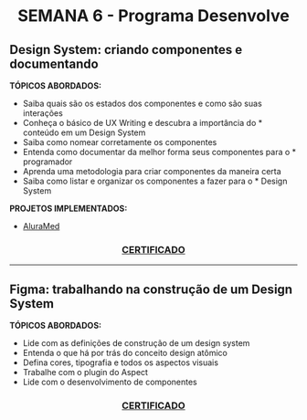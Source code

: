 # <p align="center">SEMANA 6 - Programa Desenvolve

## Design System: criando componentes e documentando

**TÓPICOS ABORDADOS:**
* Saiba quais são os estados dos componentes e como são suas interações
* Conheça o básico de UX Writing e descubra a importância do * conteúdo em um Design System
* Saiba como nomear corretamente os componentes
* Entenda como documentar da melhor forma seus componentes para o * programador
* Aprenda uma metodologia para criar componentes da maneira certa
* Saiba como listar e organizar os componentes a fazer para o * Design System

**PROJETOS IMPLEMENTADOS:**
* [AluraMed](https://www.figma.com/file/UdX6K4WnqnR54pVRtJqSzN/Design-System%3A-criando-componentes-e-documentando-(Community)?node-id=0%3A1&t=4GxIKYLyqLasValg-1)

### <p align="center"> [CERTIFICADO](https://cursos.alura.com.br/certificate/693e2e44-88f7-4a01-a985-fe8360d8eca0)

---
## Figma: trabalhando na construção de um Design System

**TÓPICOS ABORDADOS:**
* Lide com as definições de construção de um design system
* Entenda o que há por trás do conceito design atômico
* Defina cores, tipografia e todos os aspectos visuais
* Trabalhe com o plugin do Aspect
* Lide com o desenvolvimento de componentes

### <p align="center"> [CERTIFICADO](https://cursos.alura.com.br/certificate/214fdd2a-a9f0-4a1a-9ee4-f2a10b82b344)
